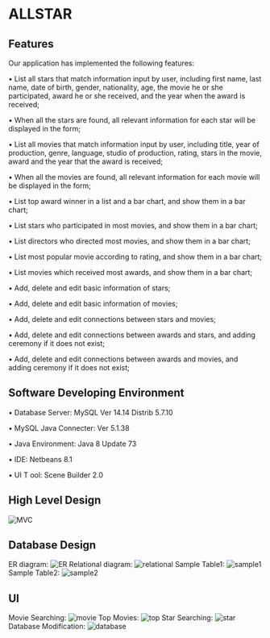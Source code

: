 # ALLSTAR

## Features

Our application has implemented the following features:

• List all stars that match information input by user, including first name, last name, date of birth, gender, nationality, age, the movie he or she participated, award he or she received, and the year when the award is received;

• When all the stars are found, all relevant information for each star will be displayed in the form;

• List all movies that match information input by user, including title, year of production, genre, language, studio of production, rating, stars in the movie, award and the year that the award is received;

• When all the movies are found, all relevant information for each movie will be displayed in the form;

• List top award winner in a list and a bar chart, and show them in a bar chart;

• List stars who participated in most movies, and show them in a bar chart;

• List directors who directed most movies, and show them in a bar chart;

• List most popular movie according to rating, and show them in a bar chart;

• List movies which received most awards, and show them in a bar chart;

• Add, delete and edit basic information of stars;

• Add, delete and edit basic information of movies;

• Add, delete and edit connections between stars and movies;

• Add, delete and edit connections between awards and stars, and adding ceremony if it does not exist;

• Add, delete and edit connections between awards and movies, and adding ceremony if it does not exist;

## Software Developing Environment

• Database Server: MySQL Ver 14.14 Distrib 5.7.10

• MySQL Java Connecter: Ver 5.1.38

• Java Environment: Java 8 Update 73

• IDE: Netbeans 8.1

• UI T ool: Scene Builder 2.0

## High Level Design

![MVC](/img/MVC.png)

## Database Design

ER diagram:
![ER](/img/ER.png)
Relational diagram:
![relational](/img/relational.png)
Sample Table1:
![sample1](/img/sampletable1.png)
Sample Table2:
![sample2](/img/sampletable2.png)

## UI

Movie Searching:
![movie](/img/moviesearch.png)
Top Movies:
![top](/img/topmovie.png)
Star Searching:
![star](/img/starsearch.png)
Database Modification:
![database](/img/databasemodification.png)
